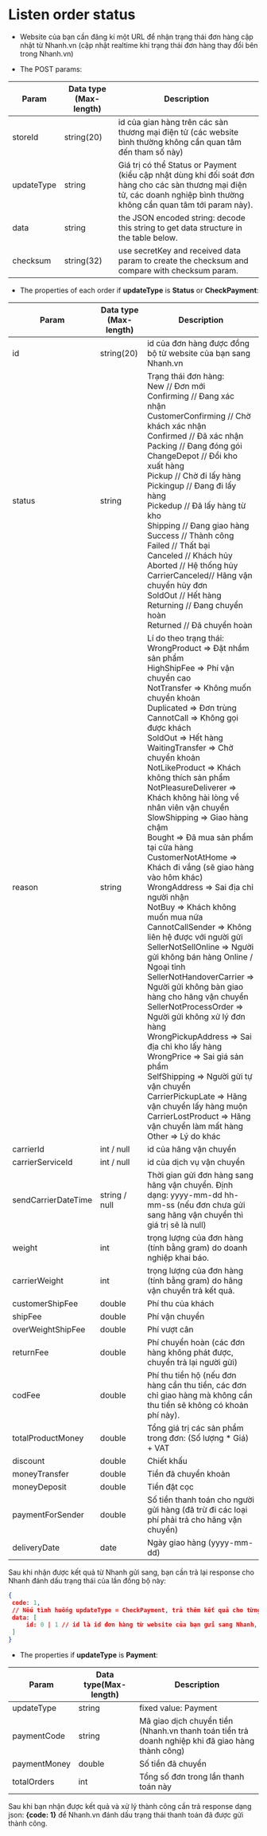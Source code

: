 # Listen order status

- Website của bạn cần đăng kí một URL để nhận trạng thái đơn hàng cập nhật từ Nhanh.vn (cập nhật realtime khi trạng thái đơn hàng thay đổi bên trong Nhanh.vn)
 
- The POST params:

Param | Data type (Max-length) | Description
----------- | ---------------- | --------
storeId | string(20) | id của gian hàng trên các sàn thương mại điện tử (các website bình thường không cần quan tâm đến tham số này)
updateType| string | Giá trị có thể Status or Payment (kiểu cập nhật dùng khi đối soát đơn hàng cho các sàn thương mại điện tử, các doanh nghiệp bình thường không cần quan tâm tới param này).
data| string | the JSON encoded string: decode this string to get data structure in the table below.
checksum | string(32) | use secretKey and received data param to create the checksum and compare with checksum param.

 - The properties of each order if **updateType** is **Status** or **CheckPayment**:
  
Param | Data type (Max-length) | Description
----------- | ---------------- | --------
id | string(20) | id của đơn hàng được đồng bộ từ website của bạn sang Nhanh.vn
status | string | Trạng thái đơn hàng:<br>New // Đơn mới<br>Confirming // Đang xác nhận<br>CustomerConfirming // Chờ khách xác nhận<br>Confirmed // Đã xác nhận<br>Packing // Đang đóng gói<br>ChangeDepot // Đổi kho xuất hàng<br>Pickup // Chờ đi lấy hàng<br>Pickingup // Đang đi lấy hàng<br>Pickedup // Đã lấy hàng từ kho<br>Shipping // Đang giao hàng<br>Success // Thành công<br>Failed // Thất bại<br>Canceled // Khách hủy<br>Aborted // Hệ thống hủy<br>CarrierCanceled// Hãng vận chuyển hủy đơn<br>SoldOut // Hết hàng<br>Returning // Đang chuyển hoàn<br>Returned // Đã chuyển hoàn
reason | string | Lí do theo trạng thái:<br>WrongProduct => Đặt nhầm sản phẩm<br>HighShipFee => Phí vận chuyển cao<br>NotTransfer => Không muốn chuyển khoản<br>Duplicated => Đơn trùng<br>CannotCall => Không gọi được khách<br>SoldOut => Hết hàng<br>WaitingTransfer => Chờ chuyển khoản<br>NotLikeProduct => Khách không thích sản phẩm<br>NotPleasureDeliverer => Khách không hài lòng về nhân viên vận chuyển<br>SlowShipping => Giao hàng chậm<br>Bought => Đã mua sản phẩm tại cửa hàng<br>CustomerNotAtHome => Khách đi vắng (sẽ giao hàng vào hôm khác)<br>WrongAddress => Sai địa chỉ người nhận<br>NotBuy => Khách không muốn mua nữa<br>CannotCallSender => Không liên hệ được với người gửi<br>SellerNotSellOnline => Người gửi không bán hàng Online / Ngoại tỉnh<br>SellerNotHandoverCarrier => Người gửi không bàn giao hàng cho hãng vận chuyển<br>SellerNotProcessOrder => Người gửi không xử lý đơn hàng<br>WrongPickupAddress => Sai địa chỉ kho lấy hàng<br>WrongPrice => Sai giá sản phẩm<br>SelfShipping => Người gửi tự vận chuyển<br>CarrierPickupLate => Hãng vận chuyển lấy hàng muộn<br>CarrierLostProduct => Hãng vận chuyển làm mất hàng<br>Other => Lý do khác
carrierId | int / null | id của hãng vận chuyển 
carrierServiceId | int / null | id của dịch vụ vận chuyển
sendCarrierDateTime | string / null | Thời gian gửi đơn hàng sang hãng vận chuyển. Định dạng: yyyy-mm-dd hh-mm-ss (nếu đơn chưa gửi sang hãng vận chuyển thì giá trị sẽ là null)
weight | int | trọng lượng của đơn hàng (tính bằng gram) do doanh nghiệp khai báo.
carrierWeight | int | trọng lượng của đơn hàng (tính bằng gram) do hãng vận chuyển trả kết quả.
customerShipFee | double | Phí thu của khách
shipFee | double | Phí vận chuyển
overWeightShipFee | double | Phí vượt cân
returnFee | double | Phí chuyển hoàn (các đơn hàng không phát được, chuyển trả lại người gửi)
codFee | double | Phí thu tiền hộ (nếu đơn hàng cần thu tiền, các đơn chỉ giao hàng mà không cần thu tiền sẽ không có khoản phí này).
totalProductMoney | double | Tổng giá trị các sản phẩm trong đơn: (Số lượng * Giá) + VAT
discount | double | Chiết khấu
moneyTransfer | double | Tiền đã chuyển khoản
moneyDeposit  | double | Tiền đặt cọc
paymentForSender | double | Số tiền thanh toán cho người gửi hàng (đã trừ đi các loại phí phải trả cho hãng vận chuyển)
deliveryDate | date | Ngày giao hàng (yyyy-mm-dd)

 Sau khi nhận được kết quả từ Nhanh gửi sang, bạn cần trả lại response cho Nhanh đánh dấu trạng thái của lần đồng bộ này: 
 ```json
{
  code: 1,
  // Nếu tình huống updateType = CheckPayment, trả thêm kết quả cho từng đơn
  data: [
      id: 0 | 1 // id là id đơn hàng từ website của bạn gửi sang Nhanh, 1 là check thanh toán thành công, 0 là check thanh toán không thành công
  ]
}
 ```
  - The properties if **updateType** is **Payment**:
  
Param | Data type(Max-length) | Description
----------- | ---------------- | --------
updateType | string | fixed value: Payment
paymentCode | string | Mã giao dịch chuyển tiền (Nhanh.vn thanh toán tiền trả doanh nghiệp khi đã giao hàng thành công)
paymentMoney | double | Số tiền đã chuyển
totalOrders | int | Tổng số đơn trong lần thanh toán này

  Sau khi bạn nhận được kết quả và xử lý thành công cần trả response dạng json: **{code: 1}** để Nhanh.vn đánh dấu trạng thái thanh toán đã được gửi thành công.
  
  